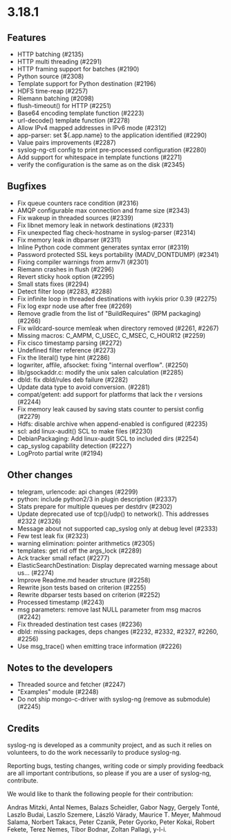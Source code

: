3.18.1
======

## Features

 * HTTP batching (#2135)
 * HTTP multi threading (#2291)
 * HTTP framing support for batches (#2190)
 * Python source (#2308)
 * Template support for Python destination (#2196)
 * HDFS time-reap (#2257)
 * Riemann batching (#2098)
 * flush-timeout() for HTTP (#2251)
 * Base64 encoding template function (#2223)
 * url-decode() template function (#2278)
 * Allow IPv4 mapped addresses in IPv6 mode (#2312)
 * app-parser: set ${.app.name} to the application identified (#2290)
 * Value pairs improvements (#2287)
 * syslog-ng-ctl config to print pre-processed configuration (#2280)
 * Add support for whitespace in template functions (#2271)
 * verify the configuration is the same as on the disk (#2345)

## Bugfixes

 * Fix queue counters race condition (#2316)
 * AMQP configurable max connection and frame size (#2343)
 * Fix wakeup in threaded sources (#2339)
 * Fix libnet memory leak in network destinations (#2331)
 * Fix unexpected flag check-hostname in syslog-parser (#2314)
 * Fix memory leak in dbparser (#2311)
 * Inline Python code comment generates syntax error (#2319)
 * Password protected SSL keys portability (MADV_DONTDUMP) (#2341)
 * Fixing compiler warnings from armv7l (#2301)
 * Riemann crashes in flush (#2296)
 * Revert sticky hook option (#2295)
 * Small stats fixes (#2294)
 * Detect filter loop (#2283, #2288)
 * Fix infinite loop in threaded destinations with ivykis prior 0.39 (#2275)
 * Fix log expr node use after free (#2269)
 * Remove gradle from the list of "BuildRequires" (RPM packaging) (#2266)
 * Fix wildcard-source memleak when directory removed (#2261, #2267)
 * Missing macros: C_AMPM, C_USEC, C_MSEC, C_HOUR12 (#2259)
 * Fix cisco timestamp parsing (#2272)
 * Undefined filter reference (#2273)
 * Fix the literal() type hint (#2286)
 * logwriter, affile, afsocket: fixing "internal overflow". (#2250)
 * lib/gsockaddr.c: modify the unix salen calculation (#2285)
 * dbld: fix dbld/rules deb failure (#2282)
 * Update data type to avoid conversion. (#2281)
 * compat/getent: add support for platforms that lack the r versions (#2244)
 * Fix memory leak caused by saving stats counter to persist config (#2279)
 * Hdfs: disable archive when append-enabled is configured (#2235)
 * scl: add linux-audit() SCL to make files (#2230)
 * DebianPackaging: Add linux-audit SCL to included dirs (#2254)
 * cap_syslog capability detection (#2227)
 * LogProto partial write (#2194)

## Other changes

 * telegram, urlencode: api changes (#2299)
 * python: include python2/3 in plugin description (#2337)
 * Stats prepare for multiple queues per destdrv (#2302)
 * Update deprecated use of tcp()/udp() to network(). This addresses #2322 (#2326)
 * Message about not supported cap_syslog only at debug level (#2333)
 * Few test leak fix (#2323)
 * warning elimination: pointer arithmetics (#2305)
 * templates: get rid off the args_lock (#2289)
 * Ack tracker small refact (#2277)
 * ElasticSearchDestination: Display deprecated warning message about us… (#2274)
 * Improve Readme.md header structure (#2258)
 * Rewrite json tests based on criterion (#2255)
 * Rewrite dbparser tests based on criterion (#2252)
 * Processed timestamp (#2243)
 * msg parameters: remove last NULL parameter from msg macros (#2242)
 * Fix threaded destination test cases (#2236)
 * dbld: missing packages, deps changes (#2232, #2332, #2327, #2260, #2256)
 * Use msg_trace() when emitting trace information (#2226)

## Notes to the developers

 * Threaded source and fetcher (#2247)
 * "Examples" module (#2248)
 * Do not ship mongo-c-driver with syslog-ng (remove as submodule) (#2245)

## Credits

syslog-ng is developed as a community project, and as such it relies
on volunteers, to do the work necessarily to produce syslog-ng.

Reporting bugs, testing changes, writing code or simply providing
feedback are all important contributions, so please if you are a user
of syslog-ng, contribute.

We would like to thank the following people for their contribution:

Andras Mitzki, Antal Nemes, Balazs Scheidler, Gabor Nagy, Gergely Tonté,
Laszlo Budai, Laszlo Szemere, László Várady, Maurice T. Meyer, Mahmoud Salama,
Norbert Takacs, Peter Czanik, Peter Gyorko, Peter Kokai, Robert Fekete,
Terez Nemes, Tibor Bodnar, Zoltan Pallagi, y-l-i.
